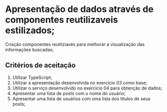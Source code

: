 # Apresentação de dados através de componentes reutilizaveis estilizados;

Criação componentes reutilziavés para melhorar a visualização das informações buscadas;

## Critérios de aceitação

1. Utilizar TypeScript;
2. Utilizar a apresentação desenvolvida no exercício 03 como base;
3. Utilizar o serviço desenvolvido no exercício 04 para obtenção de dados;
6. Apresentar uma lista de posts com o nome do usuário;
7. Apresentar uma lista de usuários com uma lista dos titulos de seus posts;

